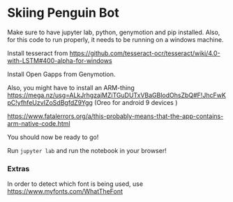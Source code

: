 # Skiing Penguin Bot

Make sure to have jupyter lab, python, genymotion and pip installed.
Also, for this code to run properly, it needs to be running on a windows machine.

Install tesseract from https://github.com/tesseract-ocr/tesseract/wiki/4.0-with-LSTM#400-alpha-for-windows

Install Open Gapps from Genymotion.

Also, you might have to install an ARM-thing
https://mega.nz/usg=ALkJrhgzajMZiTGuDUTxVBaGBlodOhsZbQ#F!JhcFwKpC!yfhfeUzvIZoSdBgfdZ9Ygg (Oreo for android 9 devices
)

https://www.fatalerrors.org/a/this-probably-means-that-the-app-contains-arm-native-code.html


You should now be ready to go!

Run `jupyter lab` and run the notebook in your browser!


### Extras
In order to detect which font is being used, use https://www.myfonts.com/WhatTheFont




